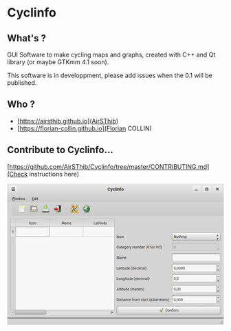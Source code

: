 # Cyclinfo

## What's ?

GUI Software to make cycling maps and graphs, created with C++ and Qt library (or maybe GTKmm 4.1 soon).

This software is in developpment, please add issues when the 0.1 will be published.

## Who ?

* [https://airsthib.github.io](AirSThib)
* [https://florian-collin.github.io](Florian COLLIN)

## Contribute to Cyclinfo...

[https://github.com/AirSThib/Cyclinfo/tree/master/CONTRIBUTING.md](Check instructions here)

![screenshot](screenshot.png)
